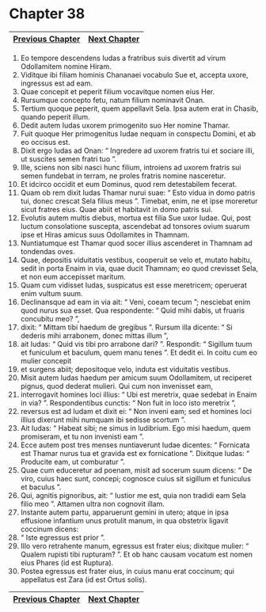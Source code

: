 # Chapter 38
| [Previous Chapter](Chapter%2037.md)| [Next Chapter](Chapter%2039.md) |
| --- | --- |
1. Eo tempore descendens Iudas a fratribus suis divertit ad virum Odollamitem nomine Hiram.
2. Viditque ibi filiam hominis Chananaei vocabulo Sue et, accepta uxore, ingressus est ad eam.
3. Quae concepit et peperit filium vocavitque nomen eius Her.
4. Rursumque concepto fetu, natum filium nominavit Onan.
5. Tertium quoque peperit, quem appellavit Sela. Ipsa autem erat in Chasib, quando peperit illum.
6. Dedit autem Iudas uxorem primogenito suo Her nomine Thamar.
7. Fuit quoque Her primogenitus Iudae nequam in conspectu Domini, et ab eo occisus est.
8. Dixit ergo Iudas ad Onan: “ Ingredere ad uxorem fratris tui et sociare illi, ut suscites semen fratri tuo ”.
9. Ille, sciens non sibi nasci hunc filium, introiens ad uxorem fratris sui semen fundebat in terram, ne proles fratris nomine nasceretur.
10. Et idcirco occidit et eum Dominus, quod rem detestabilem fecerat.
11. Quam ob rem dixit Iudas Thamar nurui suae: “ Esto vidua in domo patris tui, donec crescat Sela filius meus ”. Timebat, enim, ne et ipse moreretur sicut fratres eius. Quae abiit et habitavit in domo patris sui.
12. Evolutis autem multis diebus, mortua est filia Sue uxor Iudae. Qui, post luctum consolatione suscepta, ascendebat ad tonsores ovium suarum ipse et Hiras amicus suus Odollamites in Thamnam.
13. Nuntiatumque est Thamar quod socer illius ascenderet in Thamnam ad tondendas oves.
14. Quae, depositis viduitatis vestibus, cooperuit se velo et, mutato habitu, sedit in porta Enaim in via, quae ducit Thamnam; eo quod crevisset Sela, et non eum accepisset maritum.
15. Quam cum vidisset Iudas, suspicatus est esse meretricem; operuerat enim vultum suum.
16. Declinansque ad eam in via ait: “ Veni, coeam tecum ”; nesciebat enim quod nurus sua esset. Qua respondente: “ Quid mihi dabis, ut fruaris concubitu meo? ”,
17. dixit: “ Mittam tibi haedum de gregibus ”. Rursum illa dicente: “ Si dederis mihi arrabonem, donec mittas illum ”,
18. ait Iudas: “ Quid vis tibi pro arrabone dari? ”. Respondit: “ Sigillum tuum et funiculum et baculum, quem manu tenes ”. Et dedit ei. In coitu cum eo mulier concepit
19. et surgens abiit; depositoque velo, induta est viduitatis vestibus.
20. Misit autem Iudas haedum per amicum suum Odollamitem, ut reciperet pignus, quod dederat mulieri. Qui cum non invenisset eam,
21. interrogavit homines loci illius: “ Ubi est meretrix, quae sedebat in Enaim in via? ”. Respondentibus cunctis: “ Non fuit in loco isto meretrix ”,
22. reversus est ad Iudam et dixit ei: “ Non inveni eam; sed et homines loci illius dixerunt mihi numquam ibi sedisse scortum ”.
23. Ait Iudas: “ Habeat sibi; ne simus in ludibrium. Ego misi haedum, quem promiseram, et tu non invenisti eam ”.
24. Ecce autem post tres menses nuntiaverunt Iudae dicentes: “ Fornicata est Thamar nurus tua et gravida est ex fornicatione ”. Dixitque Iudas: “ Producite eam, ut comburatur ”.
25. Quae cum educeretur ad poenam, misit ad socerum suum dicens: “ De viro, cuius haec sunt, concepi; cognosce cuius sit sigillum et funiculus et baculus ”.
26. Qui, agnitis pignoribus, ait: “ Iustior me est, quia non tradidi eam Sela filio meo ”. Attamen ultra non cognovit illam.
27. Instante autem partu, apparuerunt gemini in utero; atque in ipsa effusione infantium unus protulit manum, in qua obstetrix ligavit coccinum dicens:
28. “ Iste egressus est prior ”.
29. Illo vero retrahente manum, egressus est frater eius; dixitque mulier: “ Qualem rupisti tibi rupturam? ”. Et ob hanc causam vocatum est nomen eius Phares (id est Ruptura).
30. Postea egressus est frater eius, in cuius manu erat coccinum; qui appellatus est Zara (id est Ortus solis).

| [Previous Chapter](Chapter%2037.md)| [Next Chapter](Chapter%2039.md) |
| --- | --- |